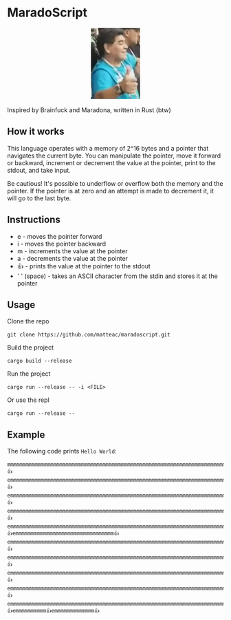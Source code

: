 # MaradoScript
<p align="center">
  <img src="images/maradona.jpeg" alt="Logo">
</p>
Inspired by Brainfuck and Maradona, written in Rust (btw)

## How it works
This language operates with a memory of 2^16 bytes and a pointer that navigates the current byte. You can manipulate the pointer, move it forward or backward, increment or decrement the value at the pointer, print to the stdout, and take input.

Be cautious! It's possible to underflow or overflow both the memory and the pointer. If the pointer is at zero and an attempt is made to decrement it, it will go to the last byte.


## Instructions
- e - moves the pointer forward
- i - moves the pointer backward 
- m - increments the value at the pointer 
- a - decrements the value at the pointer
- 👍 - prints the value at the pointer to the stdout
- ' ' (space) - takes an ASCII character from the stdin and stores it at the pointer


## Usage
Clone the repo
```shell
git clone https://github.com/matteac/maradoscript.git
```
Build the project
```shell
cargo build --release
```
Run the project
```shell
cargo run --release -- -i <FILE>
```
Or use the repl
```shell
cargo run --release --
```

## Example
The following code prints `Hello World`:
```
mmmmmmmmmmmmmmmmmmmmmmmmmmmmmmmmmmmmmmmmmmmmmmmmmmmmmmmmmmmmmmmmmmmmmmmm👍emmmmmmmmmmmmmmmmmmmmmmmmmmmmmmmmmmmmmmmmmmmmmmmmmmmmmmmmmmmmmmmmmmmmmmmmmmmmmmmmmmmmmmmmmmmmmmmmmmmmm👍emmmmmmmmmmmmmmmmmmmmmmmmmmmmmmmmmmmmmmmmmmmmmmmmmmmmmmmmmmmmmmmmmmmmmmmmmmmmmmmmmmmmmmmmmmmmmmmmmmmmmmmmmmmm👍emmmmmmmmmmmmmmmmmmmmmmmmmmmmmmmmmmmmmmmmmmmmmmmmmmmmmmmmmmmmmmmmmmmmmmmmmmmmmmmmmmmmmmmmmmmmmmmmmmmmmmmmmmmm👍emmmmmmmmmmmmmmmmmmmmmmmmmmmmmmmmmmmmmmmmmmmmmmmmmmmmmmmmmmmmmmmmmmmmmmmmmmmmmmmmmmmmmmmmmmmmmmmmmmmmmmmmmmmmmmm👍emmmmmmmmmmmmmmmmmmmmmmmmmmmmmmmm👍emmmmmmmmmmmmmmmmmmmmmmmmmmmmmmmmmmmmmmmmmmmmmmmmmmmmmmmmmmmmmmmmmmmmmmmmmmmmmmmmmmmmmmm👍emmmmmmmmmmmmmmmmmmmmmmmmmmmmmmmmmmmmmmmmmmmmmmmmmmmmmmmmmmmmmmmmmmmmmmmmmmmmmmmmmmmmmmmmmmmmmmmmmmmmmmmmmmmmmmm👍emmmmmmmmmmmmmmmmmmmmmmmmmmmmmmmmmmmmmmmmmmmmmmmmmmmmmmmmmmmmmmmmmmmmmmmmmmmmmmmmmmmmmmmmmmmmmmmmmmmmmmmmmmmmmmmmmm👍emmmmmmmmmmmmmmmmmmmmmmmmmmmmmmmmmmmmmmmmmmmmmmmmmmmmmmmmmmmmmmmmmmmmmmmmmmmmmmmmmmmmmmmmmmmmmmmmmmmmmmmmmmmm👍emmmmmmmmmmmmmmmmmmmmmmmmmmmmmmmmmmmmmmmmmmmmmmmmmmmmmmmmmmmmmmmmmmmmmmmmmmmmmmmmmmmmmmmmmmmmmmmmmmmm👍emmmmmmmmmm👍emmmmmmmmmmmmm👍
```
